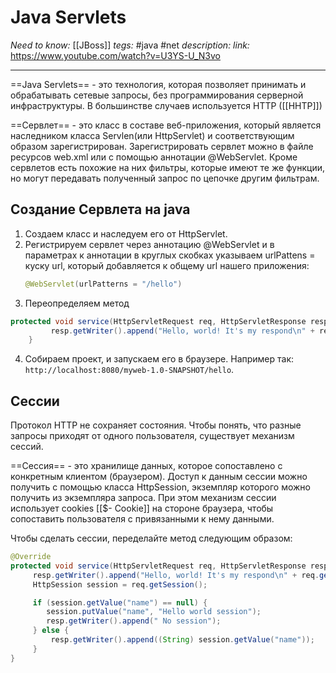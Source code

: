# Java Servlets
*Need to know:* [[JBoss]]
*tegs:* #java #net 
*description:* 
*link:* https://www.youtube.com/watch?v=U3YS-U_N3vo

---
==Java Servlets== - это технология, которая позволяет принимать и обрабатывать сетевые запросы, без программирования серверной инфраструктуры. В большинстве случаев используется HTTP ([[HHTP]])

==Сервлет== - это класс в составе веб-приложения, который является наследником класса Servlen(или HttpServlet) и соответствующим образом зарегистрирован. Зарегистрировать сервлет можно в файле ресурсов web.xml или с помощью аннотации @WebServlet.
	Кроме сервлетов есть похожие на них фильтры, которые имеют те же функции, но могут передавать полученный запрос по цепочке другим фильтрам.
	
## Создание Сервлета на java
1. Создаем класс и наследуем его от HttpServlet.
2. Регистрируем сервлет через аннотацию @WebServlet и в параметрах к аннотации в круглых скобках указываем urlPattens = куску url, который добавляется к общему url нашего приложения:
	```java
	@WebServlet(urlPatterns = "/hello")
	
	```
3. Переопределяем метод 
```java
protected void service(HttpServletRequest req, HttpServletResponse resp) throws ServletException, IOException {
         resp.getWriter().append("Hello, world! It's my respond\n" + req.getMethod());
    }
``` 
4. Собираем проект, и запускаем его в браузере. Например так: `http://localhost:8080/myweb-1.0-SNAPSHOT/hello`.

## Сессии
Протокол HTTP не сохраняет состояния. Чтобы понять, что разные запросы приходят от одного пользователя, существует механизм сессий.

==Сессия== - это хранилище данных, которое сопоставлено с конкретным клиентом (браузером). Доступ к данным сессии можно получить с помощью класса HttpSession, экземпляр которого можно получить из экземпляра запроса. При этом механизм сессии использует cookies [[$- Cookie]] на стороне браузера, чтобы сопоставить пользователя с привязанными к нему данными.

Чтобы сделать сессии, переделайте метод следующим образом:
```java
@Override
protected void service(HttpServletRequest req, HttpServletResponse resp) throws ServletException, IOException {
	 resp.getWriter().append("Hello, world! It's my respond\n" + req.getMethod());
	 HttpSession session = req.getSession();

	 if (session.getValue("name") == null) {
		session.putValue("name", "Hello world session");
		resp.getWriter().append(" No session");
	 } else {
		 resp.getWriter().append((String) session.getValue("name"));
	 }
}
```